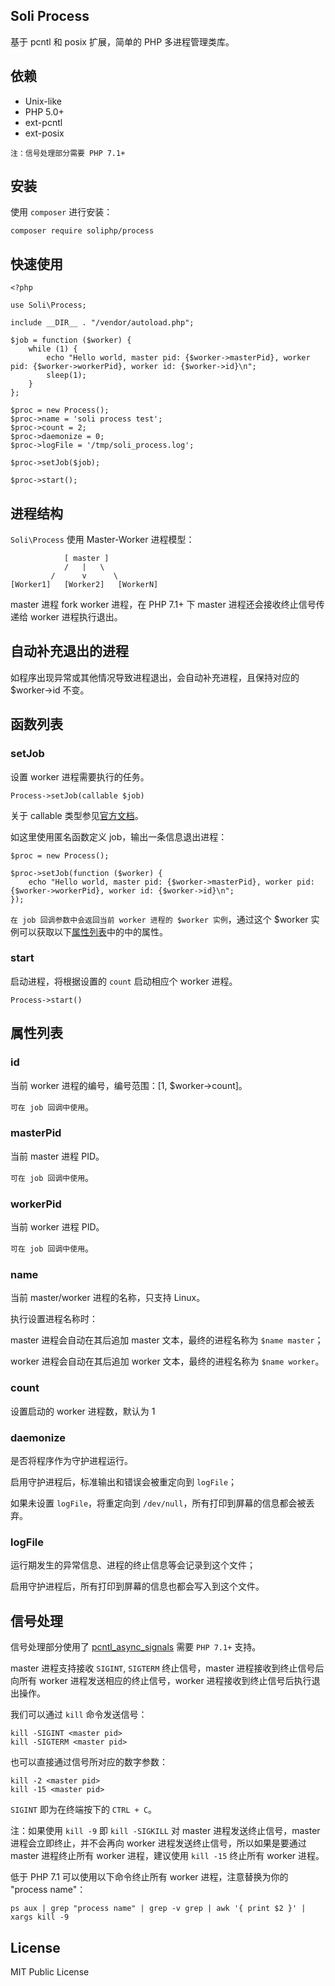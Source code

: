 Soli Process
------------

基于 pcntl 和 posix 扩展，简单的 PHP 多进程管理类库。

## 依赖

- Unix-like
- PHP 5.0+
- ext-pcntl
- ext-posix

`注：信号处理部分需要 PHP 7.1+`


## 安装

使用 `composer` 进行安装：

    composer require soliphp/process


## 快速使用

    <?php

    use Soli\Process;

    include __DIR__ . "/vendor/autoload.php";

    $job = function ($worker) {
        while (1) {
            echo "Hello world, master pid: {$worker->masterPid}, worker pid: {$worker->workerPid}, worker id: {$worker->id}\n";
            sleep(1);
        }
    };

    $proc = new Process();
    $proc->name = 'soli process test';
    $proc->count = 2;
    $proc->daemonize = 0;
    $proc->logFile = '/tmp/soli_process.log';

    $proc->setJob($job);

    $proc->start();


## 进程结构

`Soli\Process` 使用 Master-Worker 进程模型：

                [ master ]
                /   |   \
             /      v      \
    [Worker1]   [Worker2]   [WorkerN]

master 进程 fork worker 进程，在 PHP 7.1+ 下 master 进程还会接收终止信号传递给 worker 进程执行退出。

## 自动补充退出的进程

如程序出现异常或其他情况导致进程退出，会自动补充进程，且保持对应的 $worker->id 不变。

## 函数列表

### setJob

设置 worker 进程需要执行的任务。

    Process->setJob(callable $job)

关于 callable 类型参见[官方文档]。

如这里使用匿名函数定义 job，输出一条信息退出进程：

    $proc = new Process();

    $proc->setJob(function ($worker) {
        echo "Hello world, master pid: {$worker->masterPid}, worker pid: {$worker->workerPid}, worker id: {$worker->id}\n";
    });

`在 job 回调参数中会返回当前 worker 进程的 $worker 实例`，通过这个 $worker 实例可以获取以下[属性列表]中的中的属性。

### start

启动进程，将根据设置的 `count` 启动相应个 worker 进程。

    Process->start()


## 属性列表

### id

当前 worker 进程的编号，编号范围：[1, $worker->count]。

`可在 job 回调中使用`。

### masterPid

当前 master 进程 PID。

`可在 job 回调中使用`。

### workerPid

当前 worker 进程 PID。

`可在 job 回调中使用`。

### name

当前 master/worker 进程的名称，只支持 Linux。

执行设置进程名称时：

master 进程会自动在其后追加 master 文本，最终的进程名称为 `$name master`；

worker 进程会自动在其后追加 worker 文本，最终的进程名称为 `$name worker`。

### count

设置启动的 worker 进程数，默认为 1

### daemonize

是否将程序作为守护进程运行。

启用守护进程后，标准输出和错误会被重定向到 `logFile`；

如果未设置 `logFile`，将重定向到 `/dev/null`，所有打印到屏幕的信息都会被丢弃。

### logFile

运行期发生的异常信息、进程的终止信息等会记录到这个文件；

启用守护进程后，所有打印到屏幕的信息也都会写入到这个文件。


## 信号处理

信号处理部分使用了 [pcntl_async_signals] 需要 `PHP 7.1+` 支持。

master 进程支持接收 `SIGINT`, `SIGTERM` 终止信号，master 进程接收到终止信号后向所有 worker
进程发送相应的终止信号，worker 进程接收到终止信号后执行退出操作。

我们可以通过 `kill` 命令发送信号：

    kill -SIGINT <master pid>
    kill -SIGTERM <master pid>

也可以直接通过信号所对应的数字参数：

    kill -2 <master pid>
    kill -15 <master pid>

`SIGINT` 即为在终端按下的 `CTRL + C`。

注：如果使用 `kill -9` 即 `kill -SIGKILL` 对 master
进程发送终止信号，master 进程会立即终止，并不会再向 worker
进程发送终止信号，所以如果是要通过 master 进程终止所有 worker 进程，建议使用
`kill -15` 终止所有 worker 进程。


低于 PHP 7.1 可以使用以下命令终止所有 worker 进程，注意替换为你的 "process name"：

    ps aux | grep "process name" | grep -v grep | awk '{ print $2 }' | xargs kill -9


## License

MIT Public License


[pcntl_async_signals]: http://php.net/pcntl_async_signals
[官方文档]: http://php.net/callable
[属性列表]: #属性列表

